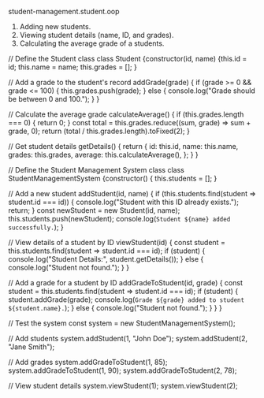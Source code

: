 student-management.student.oop

1. Adding new students.
2. Viewing student details (name, ID, and grades).
3. Calculating the average grade of a students.


// Define the Student class class Student 
  {constructor(id, name) 
  {this.id = id; this.name = name; this.grades = []; }

// Add a grade to the student's record
addGrade(grade) {
  if (grade >= 0 && grade <= 100) {
    this.grades.push(grade);
  } else {
    console.log("Grade should be between 0 and 100.");
  }
}

// Calculate the average grade
calculateAverage() {
  if (this.grades.length === 0) {
    return 0;
  }
  const total = this.grades.reduce((sum, grade) => sum + grade, 0);
  return (total / this.grades.length).toFixed(2);
}

// Get student details
getDetails() {
  return {
    id: this.id,
    name: this.name,
    grades: this.grades,
    average: this.calculateAverage(),
  };
}
}

// Define the Student Management System class class StudentManagementSystem
  {constructor() { this.students = []; }

// Add a new student
addStudent(id, name) {
  if (this.students.find(student => student.id === id)) {
    console.log("Student with this ID already exists.");
    return;
  }
  const newStudent = new Student(id, name);
  this.students.push(newStudent);
  console.log(`Student ${name} added successfully.`);
}

// View details of a student by ID
viewStudent(id) {
  const student = this.students.find(student => student.id === id);
  if (student) {
    console.log("Student Details:", student.getDetails());
  } else {
    console.log("Student not found.");
  }
}

// Add a grade for a student by ID
addGradeToStudent(id, grade) {
  const student = this.students.find(student => student.id === id);
  if (student) {
    student.addGrade(grade);
    console.log(`Grade ${grade} added to student ${student.name}.`);
  } else {
    console.log("Student not found.");
  }
}
}

// Test the system const system = new StudentManagementSystem();

// Add students system.addStudent(1, "John Doe"); system.addStudent(2, "Jane Smith");

// Add grades system.addGradeToStudent(1, 85); system.addGradeToStudent(1, 90); system.addGradeToStudent(2, 78);

// View student details system.viewStudent(1); system.viewStudent(2);
